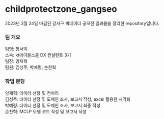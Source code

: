 # childprotectzone_gangseo
2023년 3월 24일 마감된 강서구 빅데이터 공모전 결과물을 정리한 repository입니다.

### 팀 개요  
팀명: 깡서빅  
소속: kt에이블스쿨 DX 컨설턴트 3기    
팀장: 양재혁    
팀원: 김성주, 박예령, 손찬혁    

### 작업 분담  
양재혁: 데이터 선정 및 전처리  
김성주: 데이터 선정 및 도메인 조사, 보고서 작성, excel 활용한 시각화  
박예령: 데이터 선정 및 도메인 조사, 보고서 최종 작성  
손찬혁: MCLP 모델 코드 작성 및 보고서 작성  
